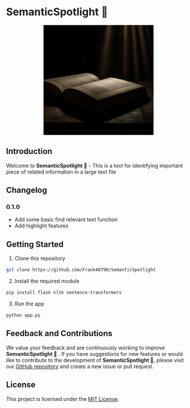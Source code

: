 # SemanticSpotlight 🔦

 
<div style="text-align:center">
  <img src="logo.png" alt="Logo" width="300" height="300" />
</div>

## Introduction

Welcome to **SemanticSpotlight 🔦** - This is a tool for identifying important piece of related information in a large text file



## Changelog
### 0.1.0
- Add some basic find relevant text function
- Add highlight features

## Getting Started
1. Clone this repository
  ```bash
  git clone https://github.com/Frank40790/SemanticSpotlight
  ```
2. Install the required module
  ```bash
  pip install flask nltk sentence-transformers
  ```
3. Run the app
  ```bash
  python app.py
  ```



## Feedback and Contributions

We value your feedback and are continuously working to improve **SemanticSpotlight 🔦** . If you have suggestions for new features or would like to contribute to the development of **SemanticSpotlight 🔦**, please visit our [GitHub repository](https://github.com/Frank40790/DevDiversify) and create a new issue or pull request.


## License

This project is licensed under the [MIT License](LICENSE.md).


